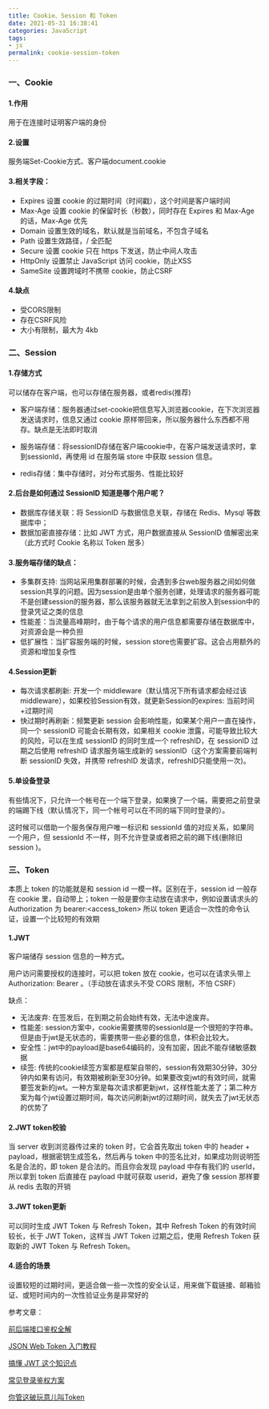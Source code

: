 ```yaml
---
title: Cookie、Session 和 Token
date: 2021-05-31 16:38:41
categories: JavaScript
tags:
- js
permalink: cookie-session-token
---
```

### 一、Cookie
#### 1.作用
用于在连接时证明客户端的身份

#### 2.设置
服务端Set-Cookie方式、客户端document.cookie
<!--more-->

#### 3.相关字段：
- Expires 设置 cookie 的过期时间（时间戳），这个时间是客户端时间
- Max-Age 设置 cookie 的保留时长（秒数），同时存在 Expires 和 Max-Age 的话，Max-Age 优先
- Domain 设置生效的域名，默认就是当前域名，不包含子域名
- Path 设置生效路径，/ 全匹配
- Secure 设置 cookie 只在 https 下发送，防止中间人攻击
- HttpOnly 设置禁止 JavaScript 访问 cookie，防止XSS
- SameSite 设置跨域时不携带 cookie，防止CSRF

#### 4.缺点
- 受CORS限制
- 存在CSRF风险
- 大小有限制，最大为 4kb

### 二、Session
#### 1.存储方式
可以储存在客户端，也可以存储在服务器，或者redis(推荐)

- 客户端存储：服务器通过set-cookie把信息写入浏览器cookie，在下次浏览器发送请求时，信息又通过 cookie 原样带回来，所以服务器什么东西都不用存。缺点是无法即时取消

- 服务端存储：将sessionID存储在客户端cookie中，在客户端发送请求时，拿到sessionId，再使用 id 在服务端 store 中获取 session 信息。

- redis存储：集中存储时，对分布式服务、性能比较好

#### 2.后台是如何通过 SessionID 知道是哪个用户呢？
- 数据库存储关联：将 SessionID 与数据信息关联，存储在 Redis、Mysql 等数据库中；
- 数据加密直接存储：比如 JWT 方式，用户数据直接从 SessionID 值解密出来（此方式时 Cookie 名称以 Token 居多）

#### 3.服务端存储的缺点：
- 多集群支持: 当网站采用集群部署的时候，会遇到多台web服务器之间如何做session共享的问题。因为session是由单个服务创建，处理请求的服务器可能不是创建session的服务器，那么该服务器就无法拿到之前放入到session中的登录凭证之类的信息
- 性能差：当流量高峰期时，由于每个请求的用户信息都需要存储在数据库中，对资源会是一种负担
- 低扩展性：当扩容服务端的时候，session store也需要扩容。这会占用额外的资源和增加复杂性

#### 4.Session更新
- 每次请求都刷新: 开发一个 middleware（默认情况下所有请求都会经过该 middleware），如果校验Session有效，就更新Session的expires: 当前时间+过期时间
- 快过期时再刷新：频繁更新 session 会影响性能，如果某个用户一直在操作，同一个 sessionID 可能会长期有效，如果相关 cookie 泄露，可能导致比较大的风险，可以在生成 sessionID 的同时生成一个 refreshID，在 sessionID 过期之后使用 refreshID 请求服务端生成新的 sessionID（这个方案需要前端判断 sessionID 失效，并携带 refreshID 发请求，refreshID只能使用一次)。

#### 5.单设备登录
有些情况下，只允许一个帐号在一个端下登录，如果换了一个端，需要把之前登录的端踢下线（默认情况下，同一个帐号可以在不同的端下同时登录的）。

这时候可以借助一个服务保存用户唯一标识和 sessionId 值的对应关系，如果同一个用户，但 sessionId 不一样，则不允许登录或者把之前的踢下线(删除旧 session )。

### 三、Token
本质上 token 的功能就是和 session id 一模一样。区别在于，session id 一般存在 cookie 里，自动带上；token 一般是要你主动放在请求中，例如设置请求头的 Authorization 为 bearer:<access_token>
所以 token 更适合一次性的命令认证，设置一个比较短的有效期

#### 1.JWT
客户端储存 session 信息的一种方式。

用户访问需要授权的连接时，可以把 token 放在 cookie，也可以在请求头带上 Authorization: Bearer <token>。（手动放在请求头不受 CORS 限制，不怕 CSRF）

缺点：

- 无法废弃: 在签发后，在到期之前会始终有效，无法中途废弃。
- 性能差: session方案中，cookie需要携带的sessionId是一个很短的字符串。但是由于jwt是无状态的，需要携带一些必要的信息，体积会比较大。
- 安全性：jwt中的payload是base64编码的，没有加密，因此不能存储敏感数据
- 续签: 传统的cookie续签方案都是框架自带的，session有效期30分钟，30分钟内如果有访问，有效期被刷新至30分钟。如果要改变jwt的有效时间，就需要签发新的jwt。一种方案是每次请求都更新jwt，这样性能太差了；第二种方案为每个jwt设置过期时间，每次访问刷新jwt的过期时间，就失去了jwt无状态的优势了

#### 2.JWT token校验
当 server 收到浏览器传过来的 token 时，它会首先取出 token 中的 header + payload，根据密钥生成签名，然后再与 token 中的签名比对，如果成功则说明签名是合法的，即 token 是合法的。而且你会发现 payload 中存有我们的 userId，所以拿到 token 后直接在 payload 中就可获取 userid，避免了像 session 那样要从 redis 去取的开销

#### 3.JWT token更新
可以同时生成 JWT Token 与 Refresh Token，其中 Refresh Token 的有效时间较长，长于 JWT Token，这样当 JWT Token 过期之后，使用  Refresh Token 获取新的 JWT Token 与 Refresh Token。

#### 4.适合的场景
设置较短的过期时间，更适合做一些一次性的安全认证，用来做下载链接、邮箱验证、或短时间内的一次性验证业务是非常好的

参考文章：

[前后端接口鉴权全解](https://ssshooter.com/2021-02-21-auth/)

[JSON Web Token 入门教程](http://www.ruanyifeng.com/blog/2018/07/json_web_token-tutorial.html)

[搞懂 JWT 这个知识点](https://mp.weixin.qq.com/s/9SC6Dtgkfvq1ehOq76bpbA)

[常见登录鉴权方案](https://75.team/post/common-login-authencation-scheme)

[你管这破玩意儿叫Token](https://zhuanlan.zhihu.com/p/373092817)
